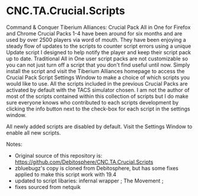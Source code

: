# CNC.TA.Crucial.Scripts
Command & Conquer Tiberium Alliances: Crucial Pack All in One for Firefox and Chrome
Crucial Packs 1-4 have been around for six months and are used by over 2500 players via word of mouth. 
They have been enjoying a steady flow of updates to the scripts to counter script errors using a unique
Update script I designed to help notify the player and keep their script pack up to date.
Traditional All in One user script packs are not customizable so you can not just turn off a script that
you don't find useful until now. Simply install the script and visit the Tiberium Alliances homepage to
access the Crucial Pack Script Settings Window to make a choice of which scripts you would like to use.
All the scripts included in the previous Crucial Packs are activated by default with the TACS simulator 
chosen.
I am not the author of most of the scripts contained within this collection of scripts but I do make sure
everyone knows who contributed to each scripts development by clicking the info button next to the 
check-box for each script in the settings window.

All newly added scripts are disabled by default. Visit the Settings Window to enable all new scripts.

Notes: 
- Original source of this repository is: https://github.com/Debitosphere/CNC.TA.Crucial.Scripts
- zbluebugz's copy is cloned from Debitosphere, but has some fixes applied to make this script work with 19.4
- updated to script libaries: infernal wrapper ; The Movement ;
- fixes sourced from netquik
